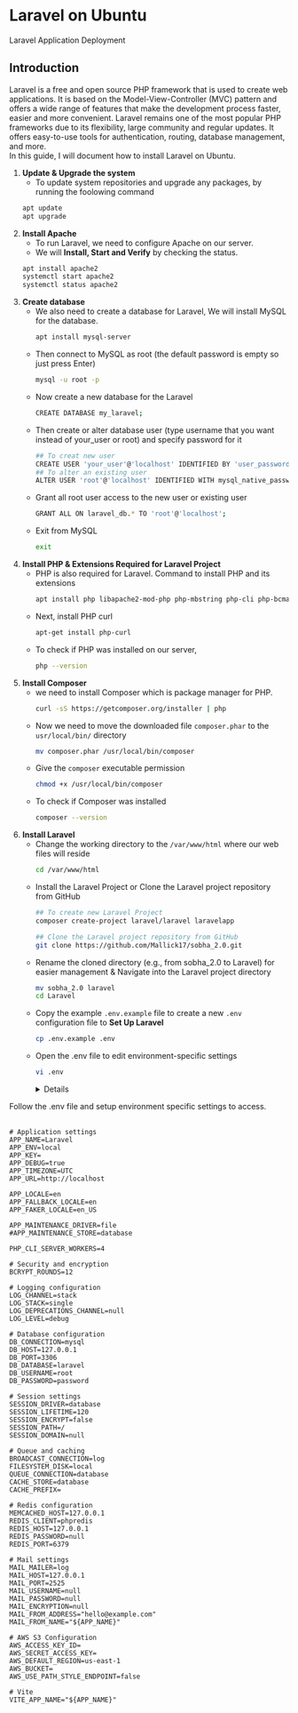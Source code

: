 # Laravel on Ubuntu
Laravel Application Deployment
## Introduction
Laravel is a free and open source PHP framework that is used to create web applications. It is based on the Model-View-Controller (MVC) pattern and offers a wide range of features that make the development process faster, easier and more convenient. Laravel remains one of the most popular PHP frameworks due to its flexibility, large community and regular updates. It offers easy-to-use tools for authentication, routing, database management, and more.<br>
In this guide, I will document how to install Laravel on Ubuntu.
1. **Update & Upgrade the system**
   - To update system repositories and upgrade any packages, by running the foolowing command
   ```sh
   apt update
   apt upgrade
   ```
2. **Install Apache**
   - To run Laravel, we need to configure Apache on our server.
   - We will **Install, Start and Verify** by checking the status.
   ```sh
   apt install apache2
   systemctl start apache2
   systemctl status apache2
   ```
3. **Create database**
   - We also need to create a database for Laravel, We will install MySQL for the database.
     ```sh
     apt install mysql-server
     ```
   - Then connect to MySQL as root (the default password is empty so just press Enter)
     ```sh
     mysql -u root -p
     ```
   - Now create a new database for the Laravel
     ```sh
     CREATE DATABASE my_laravel;
     ```
   - Then create or alter database user (type username that you want instead of your_user or root) and specify password for it
     ```sh
     ## To creat new user
     CREATE USER 'your_user'@'localhost' IDENTIFIED BY 'user_password';
     ## To alter an existing user
     ALTER USER 'root'@'localhost' IDENTIFIED WITH mysql_native_password BY 'password';
     ```
   - Grant all root user access to the new user or existing user
     ```sh
     GRANT ALL ON laravel_db.* TO 'root'@'localhost';
     ```
   - Exit from MySQL
     ```sh
     exit
     ```
4. **Install PHP & Extensions Required for Laravel Project**
   - PHP is also required for Laravel. Command to install PHP and its extensions
     ```sh
     apt install php libapache2-mod-php php-mbstring php-cli php-bcmath php-json php-xml php-zip php-pdo php-common php-tokenizer php-mysql
     ```
   - Next, install PHP curl
     ```sh
     apt-get install php-curl
     ```
   - To check if PHP was installed on our server,
     ```sh
     php --version
     ```
5. **Install Composer**  
   - we need to install Composer which is package manager for PHP.
     ```sh
     curl -sS https://getcomposer.org/installer | php
     ```
   - Now we need to move the downloaded file ```composer.phar``` to the ```usr/local/bin/``` directory
     ```sh
     mv composer.phar /usr/local/bin/composer
     ```
   - Give the ```composer``` executable permission
     ```sh
     chmod +x /usr/local/bin/composer
     ```
   - To check if Composer was installed
     ```sh
     composer --version
     ```
6. **Install Laravel**
   - Change the working directory to the ```/var/www/html``` where our web files will reside
     ```sh
     cd /var/www/html
     ```
   - Install the Laravel Project or Clone the Laravel project repository from GitHub
     ```sh
     ## To create new Laravel Project
     composer create-project laravel/laravel laravelapp
     ```
     ```sh
     ## Clone the Laravel project repository from GitHub
     git clone https://github.com/Mallick17/sobha_2.0.git
     ```
   - Rename the cloned directory (e.g., from sobha_2.0 to Laravel) for easier management & Navigate into the Laravel project directory
     ```sh
     mv sobha_2.0 laravel
     cd Laravel
     ```
   - Copy the example ```.env.example``` file to create a new ```.env``` configuration file to **Set Up Laravel**
     ```sh
     cp .env.example .env
     ```
   - Open the .env file to edit environment-specific settings
     ```sh
     vi .env
     ```
     <details>
<summary>Follow the .env file and setup environment specific settings to access.</summary>
<br>

```env
# Application settings
APP_NAME=Laravel
APP_ENV=local
APP_KEY=
APP_DEBUG=true
APP_TIMEZONE=UTC
APP_URL=http://localhost

APP_LOCALE=en
APP_FALLBACK_LOCALE=en
APP_FAKER_LOCALE=en_US

APP_MAINTENANCE_DRIVER=file
#APP_MAINTENANCE_STORE=database

PHP_CLI_SERVER_WORKERS=4

# Security and encryption
BCRYPT_ROUNDS=12

# Logging configuration
LOG_CHANNEL=stack
LOG_STACK=single
LOG_DEPRECATIONS_CHANNEL=null
LOG_LEVEL=debug

# Database configuration
DB_CONNECTION=mysql
DB_HOST=127.0.0.1
DB_PORT=3306
DB_DATABASE=laravel
DB_USERNAME=root
DB_PASSWORD=password

# Session settings
SESSION_DRIVER=database
SESSION_LIFETIME=120
SESSION_ENCRYPT=false
SESSION_PATH=/
SESSION_DOMAIN=null

# Queue and caching
BROADCAST_CONNECTION=log
FILESYSTEM_DISK=local
QUEUE_CONNECTION=database
CACHE_STORE=database
CACHE_PREFIX=

# Redis configuration
MEMCACHED_HOST=127.0.0.1
REDIS_CLIENT=phpredis
REDIS_HOST=127.0.0.1
REDIS_PASSWORD=null
REDIS_PORT=6379

# Mail settings
MAIL_MAILER=log
MAIL_HOST=127.0.0.1
MAIL_PORT=2525
MAIL_USERNAME=null
MAIL_PASSWORD=null
MAIL_ENCRYPTION=null
MAIL_FROM_ADDRESS="hello@example.com"
MAIL_FROM_NAME="${APP_NAME}"

# AWS S3 Configuration
AWS_ACCESS_KEY_ID=
AWS_SECRET_ACCESS_KEY=
AWS_DEFAULT_REGION=us-east-1
AWS_BUCKET=
AWS_USE_PATH_STYLE_ENDPOINT=false

# Vite
VITE_APP_NAME="${APP_NAME}"




     
     
     
